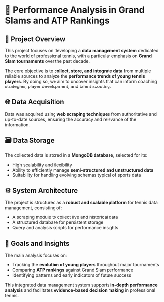 # 🎾 Performance Analysis in Grand Slams and ATP Rankings

## 📌 Project Overview

This project focuses on developing a **data management system** dedicated to the world of professional tennis, with a particular emphasis on **Grand Slam tournaments** over the past decade.

The core objective is to **collect, store, and integrate data** from multiple reliable sources to analyze the **performance trends of young tennis players**. By doing so, we aim to uncover insights that can inform coaching strategies, player development, and talent scouting.

## 🌐 Data Acquisition

Data was acquired using **web scraping techniques** from authoritative and up-to-date sources, ensuring the accuracy and relevance of the information.

## 🗃️ Data Storage

The collected data is stored in a **MongoDB database**, selected for its:

- High scalability and flexibility
- Ability to efficiently manage **semi-structured and unstructured data**
- Suitability for handling evolving schemas typical of sports data

## ⚙️ System Architecture

The project is structured as a **robust and scalable platform** for tennis data management, consisting of:

- A scraping module to collect live and historical data
- A structured database for persistent storage
- Query and analysis scripts for performance insights

## 🎯 Goals and Insights

The main analysis focuses on:

- Tracking the **evolution of young players** throughout major tournaments
- Comparing **ATP rankings** against Grand Slam performance
- Identifying patterns and early indicators of future success

This integrated data management system supports **in-depth performance analysis** and facilitates **evidence-based decision making** in professional tennis.
